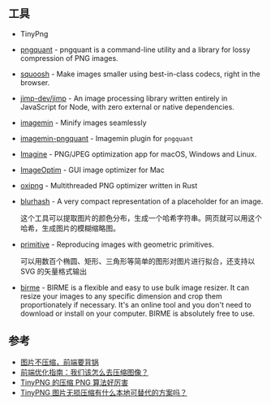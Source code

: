 ## 工具

- TinyPng
- [pngquant](https://pngquant.org/) - pngquant is a command-line utility and a library for lossy compression of PNG images.
- [squoosh](https://github.com/GoogleChromeLabs/squoosh) - Make images smaller using best-in-class codecs, right in the browser.
- [jimp-dev/jimp](https://github.com/jimp-dev/jimp) - An image processing library written entirely in JavaScript for Node, with zero external or native dependencies.
- [imagemin](https://github.com/imagemin/imagemin) - Minify images seamlessly
- [imagemin-pngquant](https://github.com/imagemin/imagemin-pngquant) - Imagemin plugin for `pngquant`
- [Imagine](https://github.com/meowtec/Imagine) - PNG/JPEG optimization app for macOS, Windows and Linux.
- [ImageOptim](https://github.com/ImageOptim/ImageOptim) - GUI image optimizer for Mac
- [oxipng](https://github.com/shssoichiro/oxipng) - Multithreaded PNG optimizer written in Rust
- [blurhash](https://github.com/woltapp/blurhash) - A very compact representation of a placeholder for an image.

    这个工具可以提取图片的颜色分布，生成一个哈希字符串。网页就可以用这个哈希，生成图片的模糊缩略图。

- [primitive](https://github.com/fogleman/primitive) - Reproducing images with geometric primitives.

    可以用数百个椭圆、矩形、三角形等简单的图形对图片进行拟合，还支持以 SVG 的矢量格式输出

- [birme](https://www.birme.net/) - BIRME is a flexible and easy to use bulk image resizer. It can resize your images to any specific dimension and crop them proportionately if necessary. It's an online tool and you don't need to download or install on your computer. BIRME is absolutely free to use.

## 参考

- [图片不压缩，前端要背锅](https://mp.weixin.qq.com/s/VU_aKmFqk24yYBWR98QCdw)
- [前端优化指南：我们该怎么去压缩图像？](https://juejin.cn/post/7138310874787217439)
- [TinyPNG 的压缩 PNG 算法好厉害](https://www.v2ex.com/t/151976)
- [TinyPNG 图片无损压缩有什么本地可替代的方案吗？](https://www.v2ex.com/t/508416)
